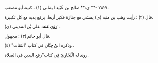٢٨٢٧ -** ي:** صالح بن عُبَيد اليماني (١) ، كنيته أبو مصعب.

قال (٢) : رأيت وهب بن منبه (ي) يمشي مع جنازة فكبر أربعا، يرفع يديه مع كل تكبيرة.

**رَوَى عَنه:** عَلي بْن المديني (ي) .

قال أبو حاتم (٣) : مجهول.

وذكره ابنُ حِبَّان في كتاب "الثقات" (٤) .

روى له الْبُخَارِيّ فِي كتاب"رفع اليدين في الصلاة.
